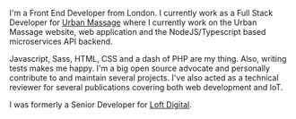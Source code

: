 <p class="intro__text">I'm a Front End Developer from London. I currently work as a Full Stack Developer for <a class="intro__anchor" href="https://www.urbanmassage.com" target="_blank" title="Urban Massage website homepage">Urban Massage</a> where I currently work on the Urban Massage website, web application and the NodeJS/Typescript based microservices API backend.</p>

<p class="intro__text">Javascript, Sass, HTML, CSS and a dash of PHP are my thing. Also, writing tests makes me happy. I'm a big open source advocate and personally contribute to and maintain several projects. I've also acted as a technical reviewer for several publications covering both web development and IoT.</p>

<p class="intro__text">I was formerly a Senior Developer for <a class="intro__anchor" href="http://weareloft.com" target="_blank" title="Loft Digital website">Loft Digital</a>.</p>
